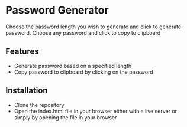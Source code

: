 # Password Generator

Choose the password length you wish to generate and click to generate password.
Choose any password and click to copy to clipboard

## Features

- Generate password based on a specified length
- Copy password to clipboard by clicking on the password

## Installation

- Clone the repository
- Open the index.html file in your browser either with a live server or simply by opening the file in your browser
